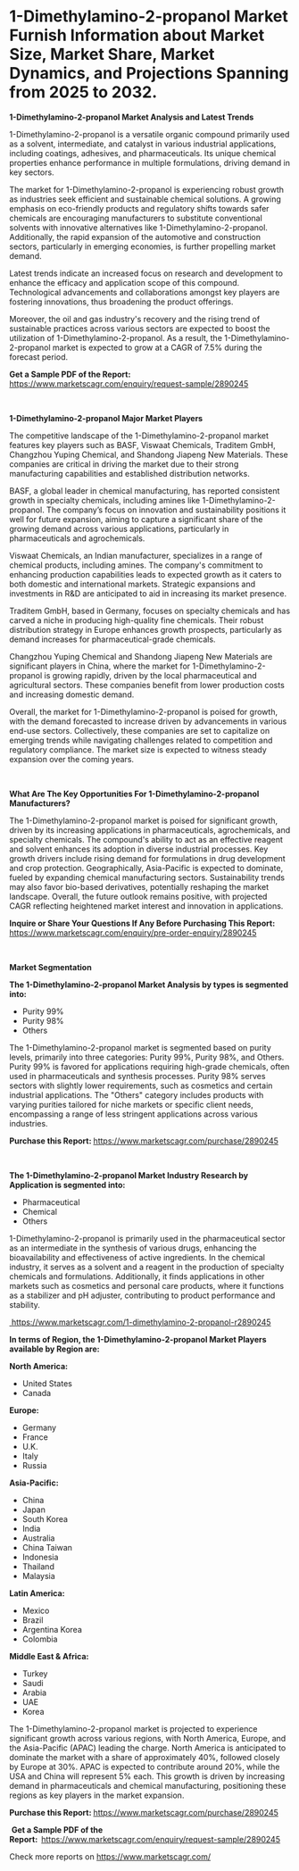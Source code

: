 <p><h1>1-Dimethylamino-2-propanol Market Furnish Information about Market Size, Market Share, Market Dynamics, and Projections Spanning from 2025 to 2032.</h1></p><p><strong>1-Dimethylamino-2-propanol Market Analysis and Latest Trends</strong></p>
<p><p>1-Dimethylamino-2-propanol is a versatile organic compound primarily used as a solvent, intermediate, and catalyst in various industrial applications, including coatings, adhesives, and pharmaceuticals. Its unique chemical properties enhance performance in multiple formulations, driving demand in key sectors.</p><p>The market for 1-Dimethylamino-2-propanol is experiencing robust growth as industries seek efficient and sustainable chemical solutions. A growing emphasis on eco-friendly products and regulatory shifts towards safer chemicals are encouraging manufacturers to substitute conventional solvents with innovative alternatives like 1-Dimethylamino-2-propanol. Additionally, the rapid expansion of the automotive and construction sectors, particularly in emerging economies, is further propelling market demand.</p><p>Latest trends indicate an increased focus on research and development to enhance the efficacy and application scope of this compound. Technological advancements and collaborations amongst key players are fostering innovations, thus broadening the product offerings. </p><p>Moreover, the oil and gas industry's recovery and the rising trend of sustainable practices across various sectors are expected to boost the utilization of 1-Dimethylamino-2-propanol. As a result, the 1-Dimethylamino-2-propanol market is expected to grow at a CAGR of 7.5% during the forecast period.</p></p>
<p><strong>Get a Sample PDF of the Report:&nbsp;</strong> <a href="https://www.marketscagr.com/enquiry/request-sample/2890245?utm_campaign=1902&utm_medium=2&utm_source=Github&utm_content=ia&utm_term=14032025&utm_id=1-dimethylamino-2-propanol">https://www.marketscagr.com/enquiry/request-sample/2890245</a></p>
<p>&nbsp;</p>
<p><strong>1-Dimethylamino-2-propanol Major Market Players</strong></p>
<p><p>The competitive landscape of the 1-Dimethylamino-2-propanol market features key players such as BASF, Viswaat Chemicals, Traditem GmbH, Changzhou Yuping Chemical, and Shandong Jiapeng New Materials. These companies are critical in driving the market due to their strong manufacturing capabilities and established distribution networks.</p><p>BASF, a global leader in chemical manufacturing, has reported consistent growth in specialty chemicals, including amines like 1-Dimethylamino-2-propanol. The company’s focus on innovation and sustainability positions it well for future expansion, aiming to capture a significant share of the growing demand across various applications, particularly in pharmaceuticals and agrochemicals.</p><p>Viswaat Chemicals, an Indian manufacturer, specializes in a range of chemical products, including amines. The company's commitment to enhancing production capabilities leads to expected growth as it caters to both domestic and international markets. Strategic expansions and investments in R&D are anticipated to aid in increasing its market presence.</p><p>Traditem GmbH, based in Germany, focuses on specialty chemicals and has carved a niche in producing high-quality fine chemicals. Their robust distribution strategy in Europe enhances growth prospects, particularly as demand increases for pharmaceutical-grade chemicals.</p><p>Changzhou Yuping Chemical and Shandong Jiapeng New Materials are significant players in China, where the market for 1-Dimethylamino-2-propanol is growing rapidly, driven by the local pharmaceutical and agricultural sectors. These companies benefit from lower production costs and increasing domestic demand.</p><p>Overall, the market for 1-Dimethylamino-2-propanol is poised for growth, with the demand forecasted to increase driven by advancements in various end-use sectors. Collectively, these companies are set to capitalize on emerging trends while navigating challenges related to competition and regulatory compliance. The market size is expected to witness steady expansion over the coming years.</p></p>
<p>&nbsp;</p>
<p><strong>What Are The Key Opportunities For 1-Dimethylamino-2-propanol Manufacturers?</strong></p>
<p><p>The 1-Dimethylamino-2-propanol market is poised for significant growth, driven by its increasing applications in pharmaceuticals, agrochemicals, and specialty chemicals. The compound's ability to act as an effective reagent and solvent enhances its adoption in diverse industrial processes. Key growth drivers include rising demand for formulations in drug development and crop protection. Geographically, Asia-Pacific is expected to dominate, fueled by expanding chemical manufacturing sectors. Sustainability trends may also favor bio-based derivatives, potentially reshaping the market landscape. Overall, the future outlook remains positive, with projected CAGR reflecting heightened market interest and innovation in applications.</p></p>
<p><strong>Inquire or Share Your Questions If Any Before Purchasing This Report:</strong> <a href="https://www.marketscagr.com/enquiry/pre-order-enquiry/2890245?utm_campaign=1902&utm_medium=2&utm_source=Github&utm_content=ia&utm_term=14032025&utm_id=1-dimethylamino-2-propanol">https://www.marketscagr.com/enquiry/pre-order-enquiry/2890245</a></p>
<p>&nbsp;</p>
<p><strong>Market Segmentation</strong></p>
<p><strong>The 1-Dimethylamino-2-propanol Market Analysis by types is segmented into:</strong></p>
<p><ul><li>Purity 99%</li><li>Purity 98%</li><li>Others</li></ul></p>
<p><p>The 1-Dimethylamino-2-propanol market is segmented based on purity levels, primarily into three categories: Purity 99%, Purity 98%, and Others. Purity 99% is favored for applications requiring high-grade chemicals, often used in pharmaceuticals and synthesis processes. Purity 98% serves sectors with slightly lower requirements, such as cosmetics and certain industrial applications. The "Others" category includes products with varying purities tailored for niche markets or specific client needs, encompassing a range of less stringent applications across various industries.</p></p>
<p><strong>Purchase this Report:&nbsp;</strong><a href="https://www.marketscagr.com/purchase/2890245?utm_campaign=1902&utm_medium=2&utm_source=Github&utm_content=ia&utm_term=14032025&utm_id=1-dimethylamino-2-propanol">https://www.marketscagr.com/purchase/2890245</a></p>
<p>&nbsp;</p>
<p><strong>The 1-Dimethylamino-2-propanol Market Industry Research by Application is segmented into:</strong></p>
<p><ul><li>Pharmaceutical</li><li>Chemical</li><li>Others</li></ul></p>
<p><p>1-Dimethylamino-2-propanol is primarily used in the pharmaceutical sector as an intermediate in the synthesis of various drugs, enhancing the bioavailability and effectiveness of active ingredients. In the chemical industry, it serves as a solvent and a reagent in the production of specialty chemicals and formulations. Additionally, it finds applications in other markets such as cosmetics and personal care products, where it functions as a stabilizer and pH adjuster, contributing to product performance and stability.</p></p>
<p><a href="https://www.marketscagr.com/1-dimethylamino-2-propanol-r2890245?utm_campaign=1902&utm_medium=2&utm_source=Github&utm_content=ia&utm_term=14032025&utm_id=1-dimethylamino-2-propanol">&nbsp;https://www.marketscagr.com/1-dimethylamino-2-propanol-r2890245</a></p>
<p><strong>In terms of Region, the 1-Dimethylamino-2-propanol Market Players available by Region are:</strong></p>
<p>
    <p> <strong> North America: </strong>
        <ul>
            <li>United States</li>
            <li>Canada</li>
        </ul>
        </p> 
    <p> <strong> Europe: </strong>
        <ul>
            <li>Germany</li>
            <li>France</li>
            <li>U.K.</li>
            <li>Italy</li>
            <li>Russia</li>
        </ul>
        </p> 
    <p> <strong> Asia-Pacific: </strong>
        <ul>
            <li>China</li>
            <li>Japan</li>
            <li>South Korea</li>
            <li>India</li>
            <li>Australia</li>
            <li>China Taiwan</li>
            <li>Indonesia</li>
            <li>Thailand</li>
            <li>Malaysia</li>
        </ul>
        </p> 
    <p> <strong> Latin America: </strong>
        <ul>
            <li>Mexico</li>
            <li>Brazil</li>
            <li>Argentina Korea</li>
            <li>Colombia</li>
        </ul>
        </p> 
    <p> <strong> Middle East & Africa: </strong>
        <ul>
            <li>Turkey</li>
            <li>Saudi</li>
            <li>Arabia</li>
            <li>UAE</li>
            <li>Korea</li>
        </ul>
    </p>
    </p>
<p><p>The 1-Dimethylamino-2-propanol market is projected to experience significant growth across various regions, with North America, Europe, and the Asia-Pacific (APAC) leading the charge. North America is anticipated to dominate the market with a share of approximately 40%, followed closely by Europe at 30%. APAC is expected to contribute around 20%, while the USA and China will represent 5% each. This growth is driven by increasing demand in pharmaceuticals and chemical manufacturing, positioning these regions as key players in the market expansion.</p></p>
<p><strong>Purchase this Report: </strong><a href="https://www.marketscagr.com/purchase/2890245?utm_campaign=1902&utm_medium=2&utm_source=Github&utm_content=ia&utm_term=14032025&utm_id=1-dimethylamino-2-propanol">https://www.marketscagr.com/purchase/2890245</a></p>
<p>&nbsp;<strong>Get a Sample PDF of the Report:&nbsp;&nbsp;</strong><a href="https://www.marketscagr.com/enquiry/request-sample/2890245?utm_campaign=1902&utm_medium=2&utm_source=Github&utm_content=ia&utm_term=14032025&utm_id=1-dimethylamino-2-propanol">https://www.marketscagr.com/enquiry/request-sample/2890245</a></p>
<p><strong></strong></p>
<p>Check more reports on <a href="https://www.marketscagr.com/?utm_campaign=1902&utm_medium=2&utm_source=Github&utm_content=ia&utm_term=14032025&utm_id=1-dimethylamino-2-propanol">https://www.marketscagr.com/</a></p>